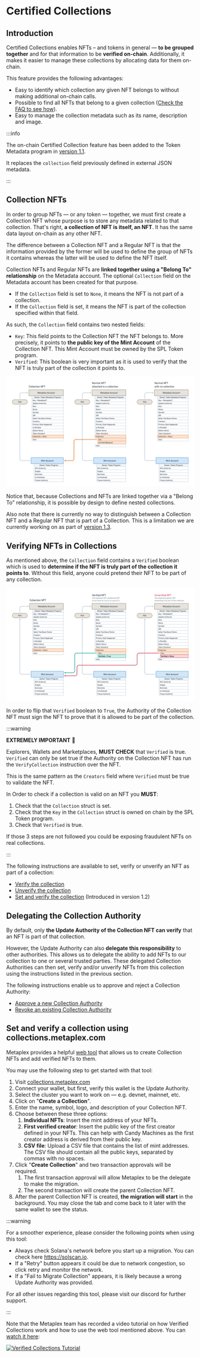 # Certified Collections

## Introduction

Certified Collections enables NFTs – and tokens in general — **to be grouped together** and for that information to be **verified on-chain**. Additionally, it makes it easier to manage these collections by allocating data for them on-chain.

This feature provides the following advantages:

- Easy to identify which collection any given NFT belongs to without making additional on-chain calls.
- Possible to find all NFTs that belong to a given collection ([Check the FAQ to see how](./faq#how-can-i-filter-metadata-accounts-by-collection-using-getprogramaccounts)).
- Easy to manage the collection metadata such as its name, description and image.

:::info

The on-chain Certified Collection feature has been added to the Token Metadata program in [version 1.1](./changelog/v1.1).

It replaces the `collection` field previously defined in external JSON metadata.

:::

## Collection NFTs

In order to group NFTs — or any token — together, we must first create a Collection NFT whose purpose is to store any metadata related to that collection. That's right, **a collection of NFT is itself, an NFT**. It has the same data layout on-chain as any other NFT.

The difference between a Collection NFT and a Regular NFT is that the information provided by the former will be used to define the group of NFTs it contains whereas the latter will be used to define the NFT itself.

Collection NFTs and Regular NFTs are **linked together using a "Belong To" relationship** on the Metadata account. The optional `Collection` field on the Metadata account has been created for that purpose.

- If the `Collection` field is set to `None`, it means the NFT is not part of a collection.
- If the `Collection` field is set, it means the NFT is part of the collection specified within that field.

As such, the `Collection` field contains two nested fields:

- `Key`: This field points to the Collection NFT the NFT belongs to. More precisely, it points to **the public key of the Mint Account** of the Collection NFT. This Mint Account must be owned by the SPL Token program.
- `Verified`: This boolean is very important as it is used to verify that the NFT is truly part of the collection it points to.

![](./assets/Token-Metadata-Collections-Collection-NFT.png)

Notice that, because Collections and NFTs are linked together via a "Belong To" relationship, it is possible by design to define nested collections.

Also note that there is currently no way to distinguish between a Collection NFT and a Regular NFT that is part of a Collection. This is a limitation we are currently working on as part of [version 1.3](https://github.com/metaplex-foundation/metaplex-program-library/discussions/444).

## Verifying NFTs in Collections

As mentioned above, the `Collection` field contains a `Verified` boolean which is used to **determine if the NFT is truly part of the collection it points to**. Without this field, anyone could pretend their NFT to be part of any collection.

![](./assets/Token-Metadata-Collections-Verified-Collection.png)

In order to flip that `Verified` boolean to `True`, the Authority of the Collection NFT must sign the NFT to prove that it is allowed to be part of the collection.

:::warning

**EXTREMELY IMPORTANT** 🚨

Explorers, Wallets and Marketplaces, **MUST CHECK** that `Verified` is true. `Verified` can only be set true if the Authority on the Collection NFT has run the `VerifyCollection` instruction over the NFT.

This is the same pattern as the `Creators` field where `Verified` must be true to validate the NFT.

In Order to check if a collection is valid on an NFT you **MUST**:

1. Check that the `Collection` struct is set.
2. Check that the `Key` in the `Collection` struct is owned on chain by the SPL Token program.
3. Check that `Verified` is true.

If those 3 steps are not followed you could be exposing fraudulent NFTs on real collections.

:::

The following instructions are available to set, verify or unverify an NFT as part of a collection:

- [Verify the collection](./instructions#verify-the-collection)
- [Unverify the collection](./instructions#unverify-the-collection)
- [Set and verify the collection](./instructions#set-and-verify-the-collection) (Introduced in version 1.2)

## Delegating the Collection Authority

By default, only **the Update Authority of the Collection NFT can verify** that an NFT is part of that collection.

However, the Update Authority can also **delegate this responsibility** to other authorities. This allows us to delegate the ability to add NFTs to our collection to one or several trusted parties. These delegated Collection Authorities can then set, verify and/or unverify NFTs from this collection using the instructions listed in the previous section.

The following instructions enable us to approve and reject a Collection Authority:

- [Approve a new Collection Authority](./instructions#approve-a-new-collection-authority)
- [Revoke an existing Collection Authority](./instructions#revoke-an-existing-collection-authority)

## Set and verify a collection using collections.metaplex.com

Metaplex provides a helpful [web tool](https://collections.metaplex.com/) that allows us to create Collection NFTs and add verified NFTs to them.

You may use the following step to get started with that tool:

1. Visit [collections.metaplex.com](https://collections.metaplex.com/)
2. Connect your wallet, but first, verify this wallet is the Update Authority.
3. Select the cluster you want to work on — e.g. devnet, mainnet, etc.
4. Click on "**Create a Collection**".
5. Enter the name, symbol, logo, and description of your Collection NFT.
6. Choose between these three options:
   1. **Individual NFTs**: Insert the mint address of your NFTs.
   2. **First verified creator**: Insert the public key of the first creator defined in your NFTs. This can help with Candy Machines as the first creator address is derived from their public key.
   3. **CSV file**: Upload a CSV file that contains the list of mint addresses. The CSV file should contain all the public keys, separated by commas with no spaces.
7. Click "**Create Collection**" and two transaction approvals will be required.
   1. The first transaction approval will allow Metaplex to be the delegate to make the migration.
   2. The second transaction will create the parent Collection NFT.
8. After the parent Collection NFT is created, **the migration will start** in the background. You may close the tab and come back to it later with the same wallet to see the status.

:::warning

For a smoother experience, please consider the following points when using this tool:

- Always check Solana's network before you start up a migration. You can check here https://solscan.io.
- If a "Retry" button appears it could be due to network congestion, so click retry and monitor the network.
- If a "Fail to Migrate Collection" appears, it is likely because a wrong Update Authority was provided.

For all other issues regarding this tool, please visit our discord for further support.

:::

Note that the Metaplex team has recorded a video tutorial on how Verified Collections work and how to use the web tool mentioned above. You can [watch it here](https://drive.google.com/file/d/1VU4xL_yF6LCe0UogVn4As5PMAzUV__8C/view?usp=sharing):

<div style={{textAlign: 'center'}}>

[![Verified Collections Tutorial](./assets/verified-collections.gif)](https://drive.google.com/file/d/1VU4xL_yF6LCe0UogVn4As5PMAzUV__8C/view?usp=sharing)

</div>
